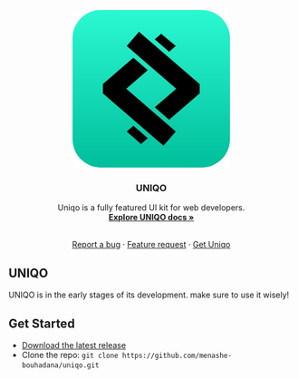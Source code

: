 <p align="center">
  <a href="https://getuniqo.com/">
    <img src="docs/uniqo.png" alt="Uniqo logo" width="278" height="278">
  </a>
</p>

<h3 align="center">UNIQO</h3>

<p align="center">
  Uniqo is a fully featured UI kit for web developers.
  <br>
  <a href="https://getuniqo.com/docs/"><strong>Explore UNIQO docs »</strong></a>
</p>
<p align="center">
<br>
  <a href="https://github.com/menashe-bouhadana/uniqo/issues/new?template=bug_report.md">Report a bug</a>
  ·
  <a href="https://github.com/menashe-bouhadana/uniqo/issues/new?template=feature_request.md">Feature request</a>
  ·
  <a href="https://getuniqo.com/">Get Uniqo</a>
</p>

## UNIQO

UNIQO is in the early stages of its development. make sure to use it wisely!

## Get Started

- [Download the latest release](https://github.com/menashe-bouhadana/uniqo/archive/v0.3-alpha.zip)
- Clone the repo: `git clone https://github.com/menashe-bouhadana/uniqo.git`